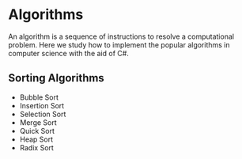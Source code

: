 # Algorithms

An algorithm is a sequence of instructions to resolve a computational problem. Here we study how to implement the popular algorithms in computer science with the aid of C#.

## Sorting Algorithms
* Bubble Sort
* Insertion Sort
* Selection Sort
* Merge Sort
* Quick Sort
* Heap Sort
* Radix Sort


